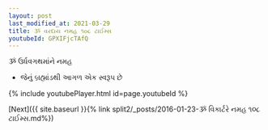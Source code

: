 ```yaml
---
layout: post
last_modified_at: 2021-03-29
title: ૐ વરદાય નમહ ૧૦૮ ટાઈમ્સ
youtubeId: GPXIFjcTAfQ
---
```

 
 
 ૐ ઉર્ધવગથમાંને નમહ  
 
 -  જેનું બ્રહ્માંડથી આગળ એક સ્વરૂપ છે 
 
  
 
  
 
 
 
 
 
 


{% include youtubePlayer.html id=page.youtubeId %}
 
[Next]({{ site.baseurl }}{% link  split2/_posts/2016-01-23-ૐ વિકાર્ટરે નમહ ૧૦૮ ટાઈમ્સ.md%})
 

